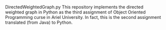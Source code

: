 DirectedWeightedGraph.py
This repository implements the directed weighted graph in Python as the third assignment of Object Oriented Programming curse 
in Ariel University. In fact, this is the second assignment translated (from Java) to Python.

